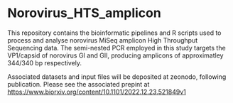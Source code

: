 # Norovirus_HTS_amplicon

This repository contains the bioinformatic pipelines and R scripts used to process and analyse norovirus MiSeq amplicon High Throughput Sequencing data. 
The semi-nested PCR employed in this study targets the VP1/capsid of norovirus GI and GII, producing amplicons of approximatley 344/340 bp respectively. 

Associated datasets and input files will be deposited at zeonodo, following publication. Please see the associated prepint at https://www.biorxiv.org/content/10.1101/2022.12.23.521849v1
